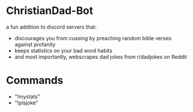# ChristianDad-Bot
a fun addition to discord servers that:
- discourages you from cussing by preaching random bible verses against profanity
- keeps statistics on your bad word habits
- and most importantly, webscrapes dad jokes from r/dadjokes on Reddit

# Commands
- "!mystats"
- "!plsjoke"
